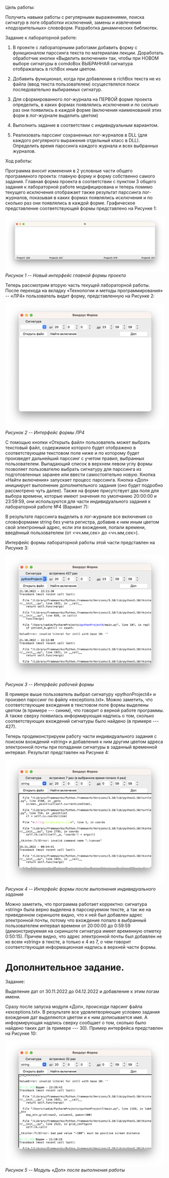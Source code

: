 Цель работы:

Получить навыки работы с регулярными выражениями, поиска сигнатур в логе
обработки исключений, замены и извлечения «подозрительных» словоформ.
Разработка динамических библиотек.

Задание к лабораторной работе:

1.  В проекте с лабораторными работами добавить форму с функционалом
    парссинга текста по материалам лекции. Доработать обработчик кнопки
    «Выделить включения» так, чтобы при НОВОМ выборе сигнатуры в
    comdoBox ВЫБРАННАЯ сигнатура отображалась в richBox иным цветом.

2.  Добавить функционал, когда при добавлении в richBox текста не из
    файла (ввод текста пользователем) осуществлялся поиск
    последовательно выбираемых сигнатур.

3.  Для сформированного лог-журнала на ПЕРВОЙ форме проекта определить,
    в каких формах появлялись исключения и по сколько раз они появились
    в каждой форме (включения наименований этих форм в лог-журнале
    выделить цветом)

4.  Выполнить задание в соответствии с индивидуальным вариантом.

5.  Реализовать парссинг сохраненных лог-журналов в DLL (для каждого
    регулярного выражения отдельный класс в DLL). Определить время
    парссинга каждого журнала и всех выбранных журналов.

Ход работы:

Программа вносит изменения в 2 условные части общего программного
проекта: главную форму и форму собственно самого задания. Главная форма
проекта в соответствии с пунктом 3 общего задания к лабораторной работе
модифицирована и теперь помимо текущего исключения отображает также
результат парссинга лог-журналов, показывая в каких формах появлялись
исключения и по сколько раз они появлялись в каждой форме. Графическое
представление соответствующей формы представлено на Рисунке 1:

![](media/image1.png)
*Рисунок 1 -- Новый интерфейс главной формы проекта*

Теперь рассмотрим вторую часть текущей лабораторной работы. После
перехода на вкладку «Технологии и методы программирования» -- «ЛР4»
пользователь видит форму, представленную на Рисунке 2:

![](media/image2.png)
*Рисунок 2 -- Интерфейс формы ЛР4*

С помощью кнопки «Открыть файл» пользователь может выбрать текстовый
файл, содержимое которого будет отображено в соответствующем текстовом
поле ниже и по которому будет произведет дальнейший парссинг с учетом
правил, выбранных пользователем. Выпадающий список в верхнем левом углу
формы позволяет пользователю выбрать сигнатуру для парссинга из
подготовленных заранее или ввести самостоятельно новую. Кнопка «Найти
включения» запускает процесс парссинга. Кнопка «Доп» инициирует
выполнение дополнительного задания (оно будет подробно рассмотрено чуть
далее). Также на форме присутствует два поля для выбора времени, которые
имеют значения по умолчанию 20:00:00 и 23:59:59, они используются для
части индивидуального задания к лабораторной работе №4 (Вариант 7):

В результате парссинга выделить в лог-журнале все включения со
словоформами string без учета регистра, добавив к ним иным цветом свой
электронный адрес, если эти вхождения, попали времени, введённый
пользователем (от \<чч.мм,сек\> до \<чч.мм,сек\>).

Интерфейс формы лабораторной работы этой части представлен на Рисунке 3:

![](media/image3.png)
*Рисунок 3 -- Интерфейс рабочей формы*

В примере выше пользователь выбрал сигнатуру «pythonProject4» и произвел
парссинг по файлу «exceptions.txt». Можно заметить, что соответствующие
вхождения в текстовом поле формы выделены цветом (в примере --- синим),
что говорит о верной работе программы. А также сверху появилась
информирующая надпись о том, сколько соответствующих вхождений сигнатуры
было найдено (в примере --- 427).

Теперь продемонстрируем работу части индивидуального задания с поиском
вхождений «string» и добавления к ним другим цветом адреса электронной
почты при попадании сигнатуры в заданный временной интервал. Результат
представлен на Рисунке 4:

![](media/image4.png)
*Рисунок 4 -- Интерфейс формы после выполнения индивидуального задания*

Можно заметить, что программа работает корректно: сигнатура «string»
была верно выделена в парссируемом тексте, а так же на приведенном
скриншоте видно, что к ней был добавлен адрес электронной почты, потому
что вхождение попало в выбранный пользователем интервал времени от
20:00:00 до 0:59:59 (демонстрируемая на скриншоте сигнатура имеет
временную отметку 0:50:15). Причем видно, что адрес электронной почты
был добавлен не ко всем «string» в тексте, а только к 4 из 7, о чем
говорит соответствующая информационная надпись в верхней части формы.

# Дополнительное задание.

Задание:

Выделение дат от 30.11.2022 до 04.12.2022 и добавление к этим логам
имени.

Сразу после запуска модуля «Доп», происходи парсинг файла
«exceptions.txt». В результате все удовлетворяющие условию задания
вхождения дат выделяются цветом и к ним дописывается имя. А
информирующая надпись сверху сообщает о том, сколько было найдено таких
дат (в примере --- 30). Пример интерфейса представлен на Рисунке 10:

![](media/image5.png)
*Рисунок 5 -- Модуль «Доп» после выполнения работы*
